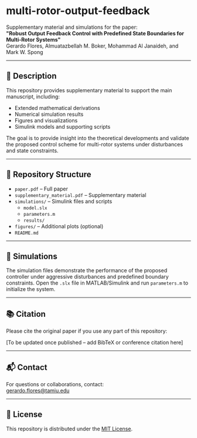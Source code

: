 # multi-rotor-output-feedback

Supplementary material and simulations for the paper:  
**"Robust Output Feedback Control with Predefined State Boundaries for Multi-Rotor Systems"**  
Gerardo Flores, Almuatazbellah M. Boker, Mohammad Al Janaideh, and Mark W. Spong

---

## 📄 Description

This repository provides supplementary material to support the main manuscript, including:

- Extended mathematical derivations
- Numerical simulation results
- Figures and visualizations
- Simulink models and supporting scripts

The goal is to provide insight into the theoretical developments and validate the proposed control scheme for multi-rotor systems under disturbances and state constraints.

---

## 📁 Repository Structure

- `paper.pdf` – Full paper
- `supplementary_material.pdf` – Supplementary material
- `simulations/` – Simulink files and scripts
  - `model.slx`
  - `parameters.m`
  - `results/`
- `figures/` – Additional plots (optional)
- `README.md`

---

## 🧪 Simulations

The simulation files demonstrate the performance of the proposed controller under aggressive disturbances and predefined boundary constraints. Open the `.slx` file in MATLAB/Simulink and run `parameters.m` to initialize the system.

---

## 📚 Citation

Please cite the original paper if you use any part of this repository:

[To be updated once published – add BibTeX or conference citation here]


---

## 📬 Contact

For questions or collaborations, contact:  
[gerardo.flores@tamiu.edu](mailto:gerardo.flores@tamiu.edu)

---

## 📝 License

This repository is distributed under the [MIT License](LICENSE).
